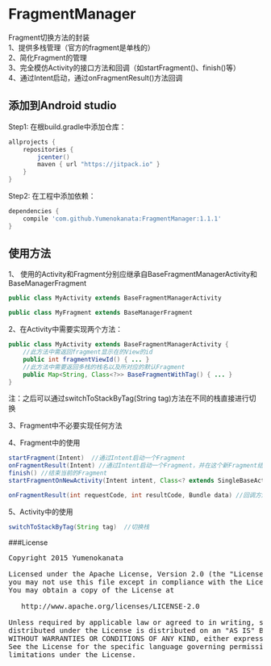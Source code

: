 # FragmentManager
Fragment切换方法的封装  
1、提供多栈管理（官方的fragment是单栈的）  
2、简化Fragment的管理  
3、完全模仿Activity的接口方法和回调（如startFragment()、finish()等）  
4、通过Intent启动，通过onFragmentResult()方法回调  

## 添加到Android studio
Step1: 在根build.gradle中添加仓库：
```groovy
allprojects {
	repositories {
        jcenter()
		maven { url "https://jitpack.io" }
	}
}
```

Step2: 在工程中添加依赖：
```groovy
dependencies {
    compile 'com.github.Yumenokanata:FragmentManager:1.1.1'
}
```

## 

## 使用方法
1、 使用的Activity和Fragment分别应继承自BaseFragmentManagerActivity和BaseManagerFragment
```java
public class MyActivity extends BaseFragmentManagerActivity
```
```java
public class MyFragment extends BaseManagerFragment
```

2、在Activity中需要实现两个方法：
```java
public class MyActivity extends BaseFragmentManagerActivity {
    //此方法中需返回fragment显示在的View的id
    public int fragmentViewId() { ... }
    //此方法中需要返回多栈的栈名以及所对应的默认Fragment
    public Map<String, Class<?>> BaseFragmentWithTag() { ... }
}
```
注：之后可以通过switchToStackByTag(String tag)方法在不同的栈直接进行切换

3、Fragment中不必要实现任何方法

4、Fragment中的使用
```java
startFragment(Intent)  //通过Intent启动一个Fragment
onFragmentResult(Intent) //通过Intent启动一个Fragment，并在这个新Fragment结束后回调onFragmentResult方法
finish() //结束当前的Fragment
startFragmentOnNewActivity(Intent intent, Class<? extends SingleBaseActivity> activityClazz) //在新Activity中启动Fragment

onFragmentResult(int requestCode, int resultCode, Bundle data) //回调方法
```

5、Activity中的使用
```java
switchToStackByTag(String tag)  //切换栈
```

###License
<pre>
Copyright 2015 Yumenokanata

Licensed under the Apache License, Version 2.0 (the "License");
you may not use this file except in compliance with the License.
You may obtain a copy of the License at

   http://www.apache.org/licenses/LICENSE-2.0

Unless required by applicable law or agreed to in writing, software
distributed under the License is distributed on an "AS IS" BASIS,
WITHOUT WARRANTIES OR CONDITIONS OF ANY KIND, either express or implied.
See the License for the specific language governing permissions and
limitations under the License.
</pre>
